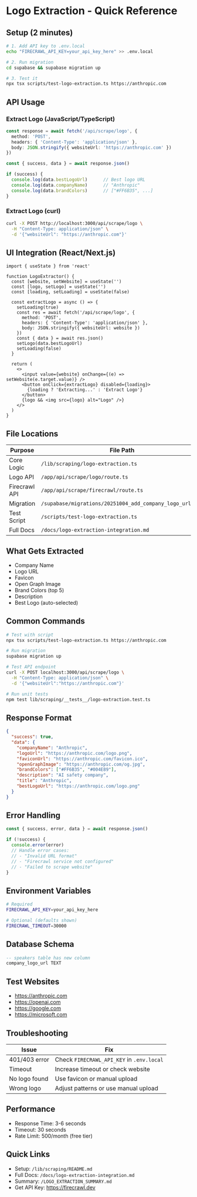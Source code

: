 # Logo Extraction - Quick Reference

## Setup (2 minutes)

```bash
# 1. Add API key to .env.local
echo "FIRECRAWL_API_KEY=your_api_key_here" >> .env.local

# 2. Run migration
cd supabase && supabase migration up

# 3. Test it
npx tsx scripts/test-logo-extraction.ts https://anthropic.com
```

## API Usage

### Extract Logo (JavaScript/TypeScript)

```typescript
const response = await fetch('/api/scrape/logo', {
  method: 'POST',
  headers: { 'Content-Type': 'application/json' },
  body: JSON.stringify({ websiteUrl: 'https://anthropic.com' })
})

const { success, data } = await response.json()

if (success) {
  console.log(data.bestLogoUrl)      // Best logo URL
  console.log(data.companyName)      // "Anthropic"
  console.log(data.brandColors)      // ["#FF6B35", ...]
}
```

### Extract Logo (curl)

```bash
curl -X POST http://localhost:3000/api/scrape/logo \
  -H "Content-Type: application/json" \
  -d '{"websiteUrl": "https://anthropic.com"}'
```

## UI Integration (React/Next.js)

```tsx
import { useState } from 'react'

function LogoExtractor() {
  const [website, setWebsite] = useState('')
  const [logo, setLogo] = useState('')
  const [loading, setLoading] = useState(false)

  const extractLogo = async () => {
    setLoading(true)
    const res = await fetch('/api/scrape/logo', {
      method: 'POST',
      headers: { 'Content-Type': 'application/json' },
      body: JSON.stringify({ websiteUrl: website })
    })
    const { data } = await res.json()
    setLogo(data.bestLogoUrl)
    setLoading(false)
  }

  return (
    <>
      <input value={website} onChange={(e) => setWebsite(e.target.value)} />
      <button onClick={extractLogo} disabled={loading}>
        {loading ? 'Extracting...' : 'Extract Logo'}
      </button>
      {logo && <img src={logo} alt="Logo" />}
    </>
  )
}
```

## File Locations

| Purpose | File Path |
|---------|-----------|
| Core Logic | `/lib/scraping/logo-extraction.ts` |
| Logo API | `/app/api/scrape/logo/route.ts` |
| Firecrawl API | `/app/api/scrape/firecrawl/route.ts` |
| Migration | `/supabase/migrations/20251004_add_company_logo_url.sql` |
| Test Script | `/scripts/test-logo-extraction.ts` |
| Full Docs | `/docs/logo-extraction-integration.md` |

## What Gets Extracted

- Company Name
- Logo URL
- Favicon
- Open Graph Image
- Brand Colors (top 5)
- Description
- Best Logo (auto-selected)

## Common Commands

```bash
# Test with script
npx tsx scripts/test-logo-extraction.ts https://anthropic.com

# Run migration
supabase migration up

# Test API endpoint
curl -X POST localhost:3000/api/scrape/logo \
  -H "Content-Type: application/json" \
  -d '{"websiteUrl":"https://anthropic.com"}'

# Run unit tests
npm test lib/scraping/__tests__/logo-extraction.test.ts
```

## Response Format

```json
{
  "success": true,
  "data": {
    "companyName": "Anthropic",
    "logoUrl": "https://anthropic.com/logo.png",
    "faviconUrl": "https://anthropic.com/favicon.ico",
    "openGraphImage": "https://anthropic.com/og.jpg",
    "brandColors": ["#FF6B35", "#004E89"],
    "description": "AI safety company",
    "title": "Anthropic",
    "bestLogoUrl": "https://anthropic.com/logo.png"
  }
}
```

## Error Handling

```typescript
const { success, error, data } = await response.json()

if (!success) {
  console.error(error)
  // Handle error cases:
  // - "Invalid URL format"
  // - "Firecrawl service not configured"
  // - "Failed to scrape website"
}
```

## Environment Variables

```bash
# Required
FIRECRAWL_API_KEY=your_api_key_here

# Optional (defaults shown)
FIRECRAWL_TIMEOUT=30000
```

## Database Schema

```sql
-- speakers table has new column
company_logo_url TEXT
```

## Test Websites

- https://anthropic.com
- https://openai.com
- https://google.com
- https://microsoft.com

## Troubleshooting

| Issue | Fix |
|-------|-----|
| 401/403 error | Check `FIRECRAWL_API_KEY` in `.env.local` |
| Timeout | Increase timeout or check website |
| No logo found | Use favicon or manual upload |
| Wrong logo | Adjust patterns or use manual upload |

## Performance

- Response Time: 3-6 seconds
- Timeout: 30 seconds
- Rate Limit: 500/month (free tier)

## Quick Links

- Setup: `/lib/scraping/README.md`
- Full Docs: `/docs/logo-extraction-integration.md`
- Summary: `/LOGO_EXTRACTION_SUMMARY.md`
- Get API Key: https://firecrawl.dev

